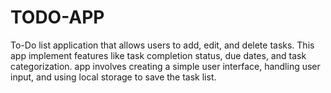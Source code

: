 # TODO-APP
 To-Do list application that allows users to add, edit, and delete tasks. This app implement features like task completion status, due dates, and task categorization. app  involves creating a simple user interface, handling user input, and using local storage to save the task list.

